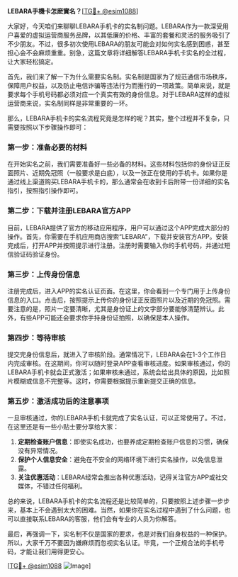 **LEBARA手機卡怎麽實名？**[[TG💪+ @esim1088](https://t.me/s/esim1088)]

大家好，今天咱们来聊聊LEBARA手机卡的实名制问题。LEBARA作为一款深受用户喜爱的虚拟运营商服务品牌，以其低廉的价格、丰富的套餐和灵活的服务吸引了不少朋友。不过，很多初次使用LEBARA的朋友可能会对如何实名感到困惑，甚至担心会不会麻烦重重。别急，这篇文章将详细解答LEBARA手机卡实名的全过程，让大家轻松搞定。

首先，我们来了解一下为什么需要实名制。实名制是国家为了规范通信市场秩序，保障用户权益，以及防止电信诈骗等违法行为而推行的一项政策。简单来说，就是要求每个手机号码都必须对应一个真实有效的身份信息。对于LEBARA这样的虚拟运营商来说，实名制同样是非常重要的一环。

那么，LEBARA手机卡的实名流程究竟是怎样的呢？其实，整个过程并不复杂，只需要按照以下步骤操作即可：

### 第一步：准备必要的材料

在开始实名之前，我们需要准备好一些必备的材料。这些材料包括你的身份证正反面照片、近期免冠照（一般要求是白底），以及一张正在使用的手机卡。如果你是通过线上渠道购买LEBARA手机卡的，那么通常会在收到卡后附带一份详细的实名指引，按照指引操作即可。

### 第二步：下载并注册LEBARA官方APP

目前，LEBARA提供了官方的移动应用程序，用户可以通过这个APP完成大部分的操作。首先，你需要在手机应用商店搜索“LEBARA”，下载并安装官方APP。安装完成后，打开APP并按照提示进行注册。注册时需要输入你的手机号码，并通过短信验证码验证身份。

### 第三步：上传身份信息

注册完成后，进入APP的实名认证页面。在这里，你会看到一个专门用于上传身份信息的入口。点击后，按照提示上传你的身份证正反面照片以及近期的免冠照。需要注意的是，照片一定要清晰，尤其是身份证上的文字部分要能够清楚辨认。此外，有些APP可能还会要求你手持身份证拍照，以确保是本人操作。

### 第四步：等待审核

提交完身份信息后，就进入了审核阶段。通常情况下，LEBARA会在1-3个工作日内完成审核。在这期间，你可以随时登录APP查看审核进度。如果审核通过，你的LEBARA手机卡就会正式激活；如果审核未通过，系统会给出具体的原因，比如照片模糊或信息不完整等。这时，你需要根据提示重新提交正确的信息。

### 第五步：激活成功后的注意事项

一旦审核通过，你的LEBARA手机卡就完成了实名认证，可以正常使用了。不过，在这里还是有一些小贴士要分享给大家：

1. **定期检查账户信息**：即使实名成功，也要养成定期检查账户信息的习惯，确保没有异常情况。
2. **保护个人信息安全**：避免在不安全的网络环境下进行实名操作，以免信息泄露。
3. **关注优惠活动**：LEBARA经常会推出各种优惠活动，记得关注官方APP或社交媒体，不错过任何福利。

总的来说，LEBARA手机卡的实名流程还是比较简单的，只要按照上述步骤一步步来，基本上不会遇到太大的困难。当然，如果你在实名过程中遇到了什么问题，也可以直接联系LEBARA的客服，他们会有专业的人员为你解答。

最后，再强调一下，实名制不仅是国家的要求，也是对我们自身权益的一种保护。所以，大家千万不要因为嫌麻烦而忽视实名认证。毕竟，一个正规合法的手机号码，才能让我们用得更安心。

[[TG💪+ @esim1088](https://t.me/s/esim1088) ![Image](https://i.postimg.cc/4NQfJmqS/Snipaste-2025-05-13-00-14-12.png)]